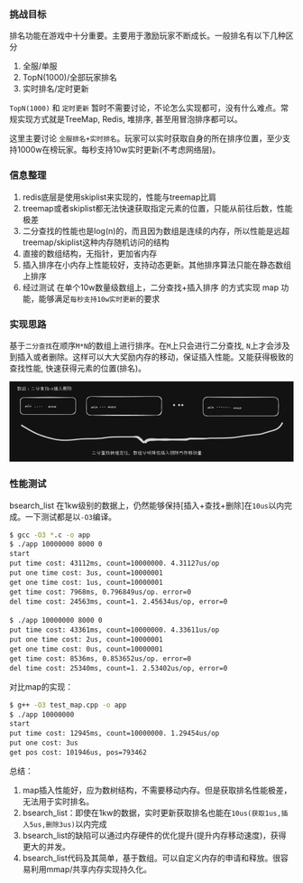### 挑战目标

排名功能在游戏中十分重要。主要用于激励玩家不断成长。一般排名有以下几种区分
1. 全服/单服
2. TopN(1000)/全部玩家排名
3. 实时排名/定时更新

`TopN(1000)` 和 `定时更新` 暂时不需要讨论，不论怎么实现都可，没有什么难点。常规实现方式就是TreeMap, Redis, 堆排序, 甚至用冒泡排序都可以。

这里主要讨论 `全服排名+实时排名`。玩家可以实时获取自身的所在排序位置，至少支持1000w在榜玩家。每秒支持10w实时更新(不考虑网络层)。

### 信息整理
1. redis底层是使用skiplist来实现的，性能与treemap比肩
2. treemap或者skiplist都无法快速获取指定元素的位置，只能从前往后数，性能极差
3. 二分查找的性能也是log(n)的，而且因为数组是连续的内存，所以性能是远超treemap/skiplist这种内存随机访问的结构
4. 直接的数组结构，无指针，更加省内存
5. 插入排序在小内存上性能较好，支持动态更新。其他排序算法只能在静态数组上排序
6. 经过测试 在单个10w数量级数组上，二分查找+插入排序 的方式实现 map 功能，能够满足`每秒支持10w实时更新`的要求

### 实现思路

基于`二分查找`在顺序`M*N`的数组上进行排序。在`M`上只会进行二分查找, `N`上才会涉及到插入或者删除。这样可以大大奖励内存的移动，保证插入性能。又能获得极致的查找性能, 快速获得元素的位置(排名)。

![alt text](image.png)

### 性能测试

bsearch_list 在1kw级别的数据上，仍然能够保持[插入+查找+删除]在`10us`以内完成。一下测试都是以`-O3`编译。

```sh
$ gcc -O3 *.c -o app
$ ./app 10000000 8000 0
start
put time cost: 43112ms, count=10000000. 4.31127us/op
put one time cost: 3us, count=10000001
get one time cost: 1us, count=10000001
get time cost: 7968ms, 0.796849us/op. error=0
del time cost: 24563ms, count=1. 2.45634us/op, error=0

$ ./app 10000000 8000 0
put time cost: 43361ms, count=10000000. 4.33611us/op
put one time cost: 2us, count=10000001
get one time cost: 0us, count=10000001
get time cost: 8536ms, 0.853652us/op. error=0
del time cost: 25340ms, count=1. 2.53402us/op, error=0
```

对比map的实现：
```sh
$ g++ -O3 test_map.cpp -o app
$ ./app 10000000
start
put time cost: 12945ms, count=10000000. 1.29454us/op
put one cost: 3us
get pos cost: 101946us, pos=793462
```

总结：

1. map插入性能好，应为数树结构，不需要移动内存。但是获取排名性能极差，无法用于实时排名。
2. bsearch_list：即使在1kw的数据，实时更新获取排名也能在`10us(获取1us,插入5us,删除3us)`以内完成
3. bsearch_list的缺陷可以通过内存硬件的优化提升(提升内存移动速度)，获得更大的并发。
4. bsearch_list代码及其简单，基于数组。可以自定义内存的申请和释放。很容易利用mmap/共享内存实现持久化。